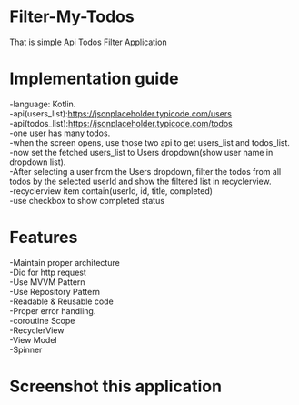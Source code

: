 # Filter-My-Todos
That is simple Api Todos Filter Application
# Implementation guide
-language: Kotlin.</br>
-api(users_list):https://jsonplaceholder.typicode.com/users</br>
-api(todos_list):https://jsonplaceholder.typicode.com/todos</br>
-one user has many todos.</br>
-when the screen opens, use those two api to get users_list and todos_list.</br>
-now set the fetched users_list to Users dropdown(show user name in dropdown list).</br>
-After selecting a user from the Users dropdown, filter the todos from all todos by the
selected userId and show the filtered list in recyclerview.</br>
-recyclerview item contain(userId, id, title, completed)</br>
-use checkbox to show completed status</br>

# Features
-Maintain proper architecture</br>
-Dio for http request</br>
-Use MVVM Pattern</br>
-Use Repository Pattern</br>
-Readable & Reusable code</br>
-Proper error handling.</br>
-coroutine Scope</br>
-RecyclerView</br>
-View Model</br>
-Spinner</br>

# Screenshot this application

